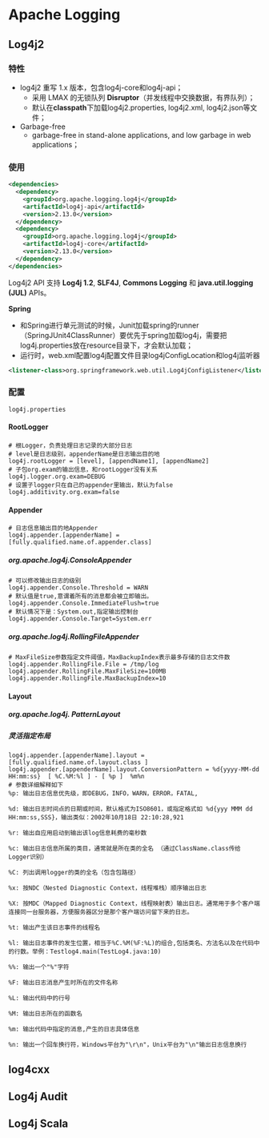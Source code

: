 # Apache Logging

## Log4j2

### 特性

- log4j2 重写 1.x 版本，包含log4j-core和log4j-api；
  - 采用 LMAX 的无锁队列 **Disruptor**（并发线程中交换数据，有界队列）；
  - 默认在**classpath**下加载log4j2.properties, log4j2.xml, log4j2.json等文件；
- Garbage-free
  - garbage-free in stand-alone applications, and low garbage in web applications；

### 使用

```xml
<dependencies>
  <dependency>
    <groupId>org.apache.logging.log4j</groupId>
    <artifactId>log4j-api</artifactId>
    <version>2.13.0</version>
  </dependency>
  <dependency>
    <groupId>org.apache.logging.log4j</groupId>
    <artifactId>log4j-core</artifactId>
    <version>2.13.0</version>
  </dependency>
</dependencies>
```

Log4j2 API 支持 **Log4j 1.2**, **SLF4J**, **Commons Logging** 和 **java.util.logging (JUL)** APIs。

**Spring**

- 和Spring进行单元测试的时候，Junit加载spring的runner（SpringJUnit4ClassRunner）要优先于spring加载log4j，需要把log4j.properties放在resource目录下，才会默认加载；
- 运行时，web.xml配置log4j配置文件目录log4jConfigLocation和log4j监听器

```xml
<listener-class>org.springframework.web.util.Log4jConfigListener</listener-class>
```

### 配置

`log4j.properties`

#### RootLogger

```properties
# 根Logger，负责处理日志记录的大部分日志
# level是日志级别，appenderName是日志输出目的地
log4j.rootLogger = [level], [appendName1], [appendName2]
# 子包org.exam的输出信息，和rootLogger没有关系
log4j.logger.org.exam=DEBUG
# 设置子logger只在自己的appender里输出，默认为false
log4j.additivity.org.exam=false
```

#### Appender

```properties
# 日志信息输出目的地Appender
log4j.appender.[appenderName] = [fully.qualified.name.of.appender.class]
```

##### org.apache.log4j.ConsoleAppender

```properties
# 可以修改输出日志的级别
log4j.appender.Console.Threshold = WARN   
# 默认值是true,意谓着所有的消息都会被立即输出。 
log4j.appender.Console.ImmediateFlush=true 
# 默认情况下是：System.out,指定输出控制台 
log4j.appender.Console.Target=System.err
```

##### org.apache.log4j.RollingFileAppender 

```properties
# MaxFileSize参数指定文件阈值，MaxBackupIndex表示最多存储的日志文件数
log4j.appender.RollingFile.File = /tmp/log
log4j.appender.RollingFile.MaxFileSize=100MB
log4j.appender.RollingFile.MaxBackupIndex=10
```



#### Layout

##### org.apache.log4j. PatternLayout 

##### 灵活指定布局

```properties
log4j.appender.[appenderName].layout = [fully.qualified.name.of.layout.class ]
log4j.appender.[appenderName].layout.ConversionPattern = %d{yyyy-MM-dd HH:mm:ss}  [ %C.%M:%l ] - [ %p ]  %m%n
# 参数详细解释如下
%p: 输出日志信息优先级，即DEBUG，INFO，WARN，ERROR，FATAL, 

%d: 输出日志时间点的日期或时间，默认格式为ISO8601，或指定格式如 %d{yyy MMM dd HH:mm:ss,SSS}，输出类似：2002年10月18日 22:10:28,921 

%r: 输出自应用启动到输出该log信息耗费的毫秒数 

%c: 输出日志信息所属的类目，通常就是所在类的全名 （通过ClassName.class传给Logger识别）

%C: 列出调用logger的类的全名（包含包路径）

%x: 按NDC（Nested Diagnostic Context，线程堆栈）顺序输出日志

%X: 按MDC（Mapped Diagnostic Context，线程映射表）输出日志。通常用于多个客户端连接同一台服务器，方便服务器区分是那个客户端访问留下来的日志。

%t: 输出产生该日志事件的线程名 

%l: 输出日志事件的发生位置，相当于%C.%M(%F:%L)的组合,包括类名、方法名以及在代码中的行数。举例：Testlog4.main(TestLog4.java:10) 

%%: 输出一个"%"字符 

%F: 输出日志消息产生时所在的文件名称 

%L: 输出代码中的行号 

%M: 输出日志所在的函数名

%m: 输出代码中指定的消息,产生的日志具体信息 

%n: 输出一个回车换行符，Windows平台为"\r\n"，Unix平台为"\n"输出日志信息换行 
```



## log4cxx



## Log4j Audit



## Log4j Scala